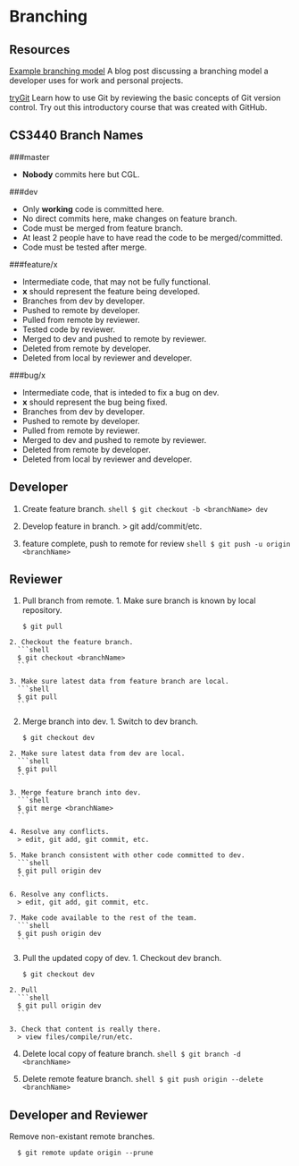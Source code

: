 [comment]: # (You are viewing this in a raw form, for a more comprehensive view. View it on github.)

Branching
=========

Resources
---------

[Example branching model](http://nvie.com/posts/a-successful-git-branching-model/)
A blog post discussing a branching model a developer uses for work and personal projects.

[tryGit](https://try.github.io)
Learn how to use Git by reviewing the basic concepts of Git version control. Try out this introductory course that was created with GitHub.

CS3440 Branch Names
-------------------

###master
  * __Nobody__ commits here but CGL.

###dev
  * Only __working__ code is committed here.
  * No direct commits here, make changes on feature branch.
  * Code must be merged from feature branch.
  * At least 2 people have to have read the code to be merged/committed.
  * Code must be tested after merge.

###feature/x
  * Intermediate code, that may not be fully functional.
  * __x__ should represent the feature being developed.
  * Branches from dev by developer.
  * Pushed to remote by developer.
  * Pulled from remote by reviewer.
  * Tested code by reviewer.
  * Merged to dev and pushed to remote by reviewer.
  * Deleted from remote by developer.
  * Deleted from local by reviewer and developer.

###bug/x
  * Intermediate code, that is inteded to fix a bug on dev.
  * __x__ should represent the bug being fixed.
  * Branches from dev by developer.
  * Pushed to remote by developer.
  * Pulled from remote by reviewer.
  * Merged to dev and pushed to remote by reviewer.
  * Deleted from remote by developer.
  * Deleted from local by reviewer and developer.

Developer
---------
  1. Create feature branch.
    ```shell
    $ git checkout -b <branchName> dev
    ```

  2. Develop feature in branch.
    > git add/commit/etc.

  3. feature complete, push to remote for review
    ```shell
    $ git push -u origin <branchName>
    ```

Reviewer
--------
  1. Pull branch from remote.
    1. Make sure branch is known by local repository.
      ```shell
      $ git pull
      ```

    2. Checkout the feature branch.
      ```shell
      $ git checkout <branchName>
      ```

    3. Make sure latest data from feature branch are local.
      ```shell
      $ git pull
      ```

  2. Merge branch into dev.
    1. Switch to dev branch.
      ```shell
      $ git checkout dev
      ```

    2. Make sure latest data from dev are local.
      ```shell
      $ git pull
      ```

    3. Merge feature branch into dev.
      ```shell
      $ git merge <branchName>
      ```

    4. Resolve any conflicts.
      > edit, git add, git commit, etc.

    5. Make branch consistent with other code committed to dev.
      ```shell
      $ git pull origin dev
      ```

    6. Resolve any conflicts.
      > edit, git add, git commit, etc.

    7. Make code available to the rest of the team.
      ```shell
      $ git push origin dev
      ```

  3. Pull the updated copy of dev.
    1. Checkout dev branch.
      ```shell
      $ git checkout dev
      ```

    2. Pull
      ```shell
      $ git pull origin dev
      ```

    3. Check that content is really there.
      > view files/compile/run/etc.

  4. Delete local copy of feature branch.
    ```shell
    $ git branch -d <branchName>
    ```

  5. Delete remote feature branch.
    ```shell
    $ git push origin --delete <branchName>
    ```

Developer and Reviewer
----------------------
Remove non-existant remote branches.
```shell
  $ git remote update origin --prune
```

